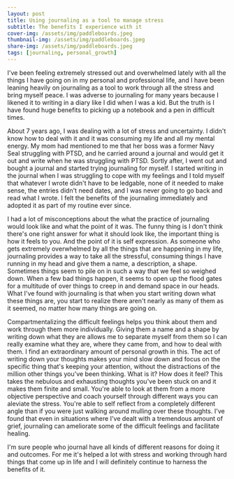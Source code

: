 ```yaml
---
layout: post
title: Using journaling as a tool to manage stress
subtitle: The benefits I experience with it
cover-img: /assets/img/paddleboards.jpeg
thumbnail-img: /assets/img/paddleboards.jpeg
share-img: /assets/img/paddleboards.jpeg
tags: [journaling, personal_growth]
---
```


I've been feeling extremely stressed out and overwhelmed lately with all the things I have going on in my personal and professional life, and I have been leaning heavily on journaling as a tool to work through all the stress and bring myself peace. I was adverse to journaling for many years because I likened it to writing in a diary like I did when I was a kid. But the truth is I have found huge benefits to picking up a notebook and a pen in difficult times.

About 7 years ago, I was dealing with a lot of stress and uncertainty. I didn't know how to deal with it and it was consuming my life and all my mental energy. My mom had mentioned to me that her boss was a former Navy Seal struggling with PTSD, and he carried around a journal and would get it out and write when he was struggling with PTSD. Sortly after, I went out and bought a journal and started trying journaling for myself. I started writing in the journal when I was struggling to cope with my feelings and I told myself that whatever I wrote didn't have to be ledgable, none of it needed to make sense, the entries didn't need dates, and I was never going to go back and read what I wrote. I felt the benefits of the journaling immediately and adopted it as part of my routine ever since.

I had a lot of misconceptions about the what the practice of journaling would look like and what the point of it was. The funny thing is I don't think there's one right answer for what it should look like, the important thing is how it feels to you. And the point of it is self expression. As someone who gets extremely overwhelmed by all the things that are happening in my life, journaling provides a way to take all the stressful, consuming things I have running in my head and give them a name, a description, a shape. Sometimes things seem to pile on in such a way that we feel so weighed down. When a few bad things happen, it seems to open up the flood gates for a multitude of over things to creep in and demand space in our heads. What I've found with journaling is that when you start writing down what these things are, you start to realize there aren't nearly as many of them as it seemed, no matter how many things are going on. 

Compartmentalizing the difficult feelings helps you think about them and work through them more individually. Giving them a name and a shape by writing down what they are allows me to separate myself from them so I can really examine what they are, where they came from, and how to deal with them. I find an extraordinary amount of personal growth in this. The act of writing down your thoughts makes your mind slow down and focus on the specific thing that's keeping your attention, without the distractions of the million other things you've been thinking. What is it? How does it feel? This takes the nebulous and exhausting thoughts you've been stuck on and it makes them finite and small. You're able to look at them from a more objective perspective and coach yourself through different ways you can aleviate the stress. You're able to self reflect from a completely different angle than if you were just walking around mulling over these thoughts. I've found that even in situations where I've dealt with a tremendous amount of grief, journaling can ameliorate some of the difficult feelings and facilitate healing. 

I'm sure people who journal have all kinds of different reasons for doing it and outcomes. For me it's helped a lot with stress and working through hard things that come up in life and I will definitely continue to harness the benefits of it.
